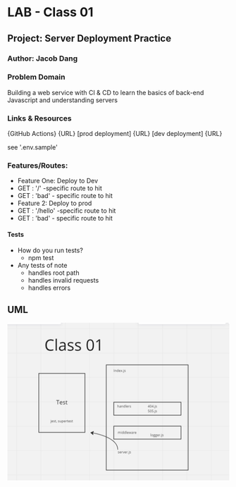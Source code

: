 # LAB - Class 01

## Project: Server Deployment Practice

### Author: Jacob Dang

### Problem Domain
Building a web service with CI & CD to learn the basics of back-end Javascript and understanding servers

### Links & Resources
{GitHub Actions} {URL}
[prod deployment] {URL}
[dev deployment]  {URL}

see '.env.sample'

### Features/Routes:
- Feature One: Deploy to Dev
- GET : '/' -specific route to hit
- GET : 'bad' - specific route to hit
- Feature 2: Deploy to prod
- GET : '/hello' -specific route to hit
- GET : 'bad' - specific route to hit

#### Tests
- How do you run tests?
    - npm test
- Any tests of note
    - handles root path
    - handles invalid requests
    - handles errors

## UML
![UML](./lab1-image.png)